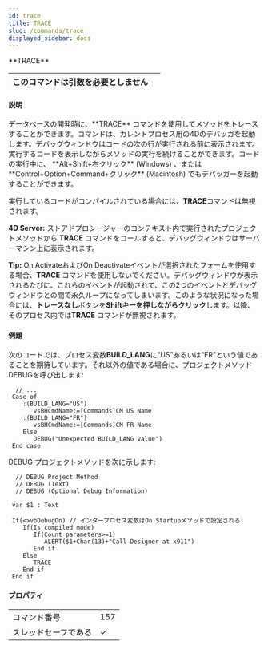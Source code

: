 ```yaml
---
id: trace
title: TRACE
slug: /commands/trace
displayed_sidebar: docs
---
```


<!--REF #_command_.TRACE.Syntax-->**TRACE**<!-- END REF-->
<!--REF #_command_.TRACE.Params-->
| このコマンドは引数を必要としません |  |
| --- | --- |

<!-- END REF-->

#### 説明 

<!--REF #_command_.TRACE.Summary-->データベースの開発時に、**TRACE** コマンドを使用してメソッドをトレースすることができます。<!-- END REF-->コマンドは、カレントプロセス用の4Dのデバッガを起動します。デバッグウィンドウはコードの次の行が実行される前に表示されます。実行するコードを表示しながらメソッドの実行を続けることができます。コードの実行中に、 **Alt+Shift+右クリック** (Windows) 、または**Control+Option+Command+クリック** (Macintosh) でもデバッガーを起動することができます。

実行しているコードがコンパイルされている場合には、**TRACE**コマンドは無視されます。

**4D Server:** ストアドプロシージャーのコンテキスト内で実行されたプロジェクトメソッドから **TRACE** コマンドをコールすると、デバッグウィンドウはサーバーマシン上に表示されます。

**Tip:** On ActivateおよびOn Deactivateイベントが選択されたフォームを使用する場合、**TRACE** コマンドを使用しないでください。デバッグウィンドウが表示されるたびに、これらのイベントが起動されて、この2つのイベントとデバッグウィンドウとの間で永久ループになってしまいます。このような状況になった場合には、**トレースなし**ボタンを**Shiftキーを押しながらクリック**します。以降、そのプロセス内では**TRACE** コマンドが無視されます。

#### 例題 

次のコードでは、プロセス変数**BUILD\_LANG**に“US”あるいは“FR”という値であることを期待しています。それ以外の値である場合に、プロジェクトメソッドDEBUGを呼び出します: 

```4d
  // ...
 Case of
    :(BUILD_LANG="US")
       vsBHCmdName:=[Commands]CM US Name
    :(BUILD_LANG="FR")
       vsBHCmdName:=[Commands]CM FR Name
    Else
       DEBUG("Unexpected BUILD_LANG value")
 End case
```

DEBUG プロジェクトメソッドを次に示します:

```4d
  // DEBUG Project Method
  // DEBUG (Text)
  // DEBUG (Optional Debug Information)
 
 var $1 : Text
 
 If(<>vbDebugOn) // インタープロセス変数はOn Startupメソッドで設定される
    If(Is compiled mode)
       If(Count parameters>=1)
          ALERT($1+Char(13)+"Call Designer at x911")
       End if
    Else
       TRACE
    End if
 End if
```


#### プロパティ

|  |  |
| --- | --- |
| コマンド番号 | 157 |
| スレッドセーフである | &check; |


